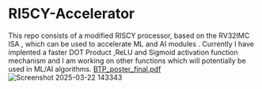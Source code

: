 # RI5CY-Accelerator
This repo consists of a modified RISCY  processor, based on the RV32IMC ISA , which can be used to accelerate ML and AI modules . Currently I have implented a faster DOT Product ,ReLU and Sigmoid activation function mechanism and I am working on other functions which will potentially be used in ML/AI algorithms. 
[BTP_poster_final.pdf](https://github.com/user-attachments/files/20034292/BTP_poster_final.pdf)
![Screenshot 2025-03-22 143343](https://github.com/user-attachments/assets/dac77cf9-30ad-4da8-9266-cb4e852f5599)
